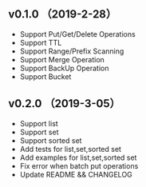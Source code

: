 ## v0.1.0 （2019-2-28）
* Support Put/Get/Delete Operations
* Support TTL
* Support Range/Prefix Scanning
* Support Merge Operation
* Support BackUp Operation
* Support Bucket

## v0.2.0 （2019-3-05）
* Support list
* Support set
* Support sorted set
* Add tests for list,set,sorted set
* Add examples for list,set,sorted set
* Fix error when batch put operations
* Update README && CHANGELOG